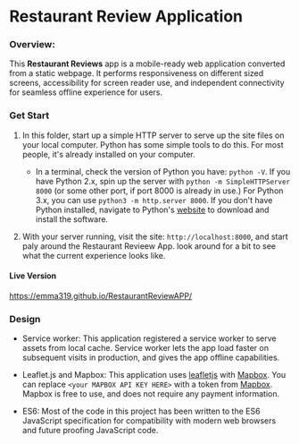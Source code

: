 # Restaurant Review Application

### Overview:

This **Restaurant Reviews** app is a mobile-ready web application converted from a static webpage. It performs responsiveness on different sized screens, accessibility for screen reader use, and independent connectivity for seamless offline experience for users.


### Get Start

1. In this folder, start up a simple HTTP server to serve up the site files on your local computer. Python has some simple tools to do this. For most people, it's already installed on your computer.

    * In a terminal, check the version of Python you have: `python -V`. If you have Python 2.x, spin up the server with `python -m SimpleHTTPServer 8000` (or some other port, if port 8000 is already in use.) For Python 3.x, you can use `python3 -m http.server 8000`. If you don't have Python installed, navigate to Python's [website](https://www.python.org/) to download and install the software.

2. With your server running, visit the site: `http://localhost:8000`, and start paly around the Restaurant Revieew App. look around for a bit to see what the current experience looks like.

#### Live Version
https://emma319.github.io/RestaurantReviewAPP/


### Design

* Service worker:
This application registered a service worker to serve assets from local cache. Service worker lets the app load faster on subsequent visits in production, and gives the app offline capabilities.

* Leaflet.js and Mapbox:
This application uses [leafletjs](https://leafletjs.com/) with [Mapbox](https://www.mapbox.com/). You can replace `<your MAPBOX API KEY HERE>` with a token from [Mapbox](https://www.mapbox.com/). Mapbox is free to use, and does not require any payment information.

* ES6:
Most of the code in this project has been written to the ES6 JavaScript specification for compatibility with modern web browsers and future proofing JavaScript code.
